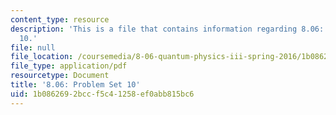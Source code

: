 ```yaml
---
content_type: resource
description: 'This is a file that contains information regarding 8.06: Problem set
  10.'
file: null
file_location: /coursemedia/8-06-quantum-physics-iii-spring-2016/1b0862692bccf5c41258ef0abb815bc6_MIT8_06S16_ps10.pdf
file_type: application/pdf
resourcetype: Document
title: '8.06: Problem Set 10'
uid: 1b086269-2bcc-f5c4-1258-ef0abb815bc6
---
```

